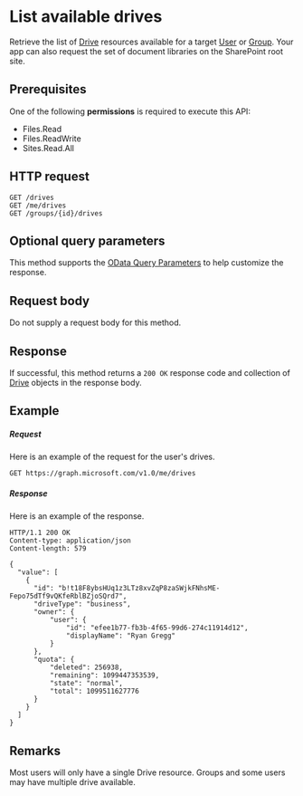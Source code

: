# List available drives

Retrieve the list of [Drive](../resources/drive.md) resources available for a target [User](../resources/user.md) or [Group](../resources/group.md).
Your app can also request the set of document libraries on the SharePoint root site.
## Prerequisites
One of the following **permissions** is required to execute this API:

  * Files.Read
  * Files.ReadWrite
  * Sites.Read.All

## HTTP request
<!-- { "blockType": "ignored" } -->
```http
GET /drives
GET /me/drives
GET /groups/{id}/drives
```

## Optional query parameters
This method supports the [OData Query Parameters](http://graph.microsoft.io/docs/overview/query_parameters) to help customize the response.

## Request body
Do not supply a request body for this method.

## Response
If successful, this method returns a `200 OK` response code and collection of [Drive](../resources/drive.md) objects in the response body.

## Example

##### Request
Here is an example of the request for the user's drives.

<!-- {
  "blockType": "request",
  "name": "get_drives"
}-->
```http
GET https://graph.microsoft.com/v1.0/me/drives
```

##### Response
Here is an example of the response.
<!-- {
  "blockType": "response",
  "truncated": false,
  "@odata.type": "microsoft.graph.drive",
  "isCollection": true
} -->
```http
HTTP/1.1 200 OK
Content-type: application/json
Content-length: 579

{
  "value": [
    {
      "id": "b!t18F8ybsHUq1z3LTz8xvZqP8zaSWjkFNhsME-Fepo75dTf9vQKfeRblBZjoSQrd7",
      "driveType": "business",    
      "owner": {
          "user": {
              "id": "efee1b77-fb3b-4f65-99d6-274c11914d12",
              "displayName": "Ryan Gregg"
          }
      },
      "quota": {
          "deleted": 256938,
          "remaining": 1099447353539,
          "state": "normal",
          "total": 1099511627776
      }
    }
  ]
}
```

## Remarks

Most users will only have a single Drive resource.
Groups and some users may have multiple drive available.

<!-- uuid: 8fcb5dbc-d5aa-4681-8e31-b001d5168d79
2015-10-25 14:57:30 UTC -->
<!-- {
  "type": "#page.annotation",
  "description": "List drives",
  "keywords": "",
  "section": "documentation",
  "tocPath": "OneDrive/Drive/List Drives"
}-->

